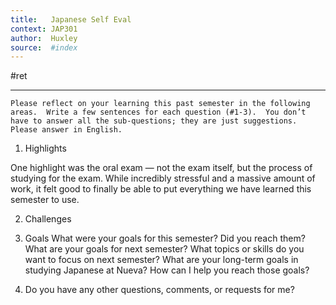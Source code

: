 ```yaml
---
title:   Japanese Self Eval
context: JAP301
author:  Huxley
source:  #index
---
```


#ret 

---


```
Please reflect on your learning this past semester in the following areas.  Write a few sentences for each question (#1-3).  You don’t have to answer all the sub-questions; they are just suggestions.  Please answer in English.
```

1) Highlights

One highlight was the oral exam — not the exam itself, but the process of studying for the exam. While incredibly stressful and a massive amount of work, it felt good to finally be able to put everything we have learned this semester to use.


2) Challenges


3) Goals
What were your goals for this semester?  Did you reach them?  What are your goals for next semester?  What topics or skills do you want to focus on next semester?  What are your long-term goals in studying Japanese at Nueva?  How can I help you reach those goals?

4) Do you have any other questions, comments, or requests for me?




















